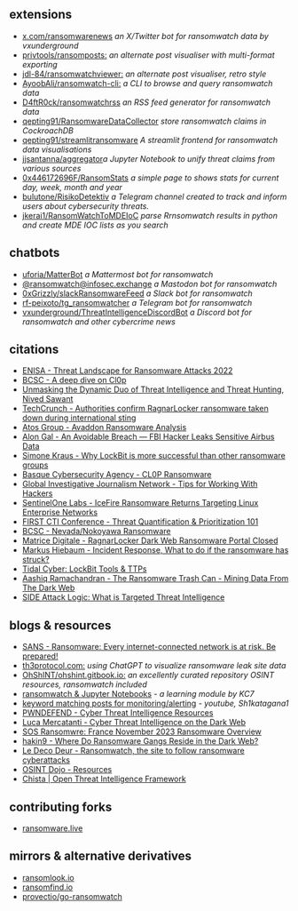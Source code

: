 ## extensions

- [x.com/ransomwarenews](https://twitter.com/ransomwarenews) _an X/Twitter bot for ransomwatch data by vxunderground_
- [privtools/ransomposts:](https://privtools.github.io/ransomposts/) _an alternate post visualiser with multi-format exporting_
- [jdl-84/ransomwatchviewer:](https://jdl-84.github.io/RansomWatchViewer/) _an alternate post visualiser, retro style_
- [AyoobAli/ransomwatch-cli:](https://github.com/AyoobAli/ransomwatch-cli) _a CLI to browse and query ransomwatch data_
- [D4ftR0ck/ransomwatchrss](https://github.com/D4ftR0ck/ransomwatchrss) _an RSS feed generator for ransomwatch data_
- [qepting91/RansomwareDataCollector](https://github.com/qepting91/RansomwareDataCollector) _store ransomwatch claims in CockroachDB_
- [qepting91/streamlitransomware](https://github.com/qepting91/streamlitransomware) _A streamlit frontend for ransomwatch data visualisations_
- [jjsantanna/aggregator](https://github.com/jjsantanna/aggregator_crawlers_lists_ransomware_groups_leaksites)_a Jupyter Notebook to unify threat claims from various sources_
- [0x446172696F/RansomStats](https://github.com/0x446172696F/RansomStats) _a simple page to shows stats for current day, week, month and year_
- [bulutone/RisikoDetektiv](https://github.com/bulutone/RisikoDetektiv) _a Telegram channel created to track and inform users about cybersecurity threats._
- [jkerai1/RansomWatchToMDEIoC](https://github.com/jkerai1/RansomWatchToMDEIoC) _parse Rrnsomwatch results in python and create MDE IOC lists as you search_

## chatbots

- [uforia/MatterBot](https://github.com/uforia/MatterBot) _a Mattermost bot for ransomwatch_
- [@ransomwatch@infosec.exchange](https://infosec.exchange/@ransomwatch) _a Mastodon bot for ransomwatch_
- [0xGrizzly/slackRansomwareFeed](https://github.com/0xGrizzly/slackRansomwareFeed) _a Slack bot for ransomwatch_
- [rf-peixoto/tg_ransomwatcher](https://github.com/rf-peixoto/Studies/blob/main/Code/Python/tg_ransomwatcher.py) _a Telegram bot for ransomwatch_
- [vxunderground/ThreatIntelligenceDiscordBot](https://github.com/vxunderground/ThreatIntelligenceDiscordBot) _a Discord bot for ransomwatch and other cybercrime news_

## citations

- [ENISA - Threat Landscape for Ransomware Attacks 2022](https://www.enisa.europa.eu/publications/enisa-threat-landscape-for-ransomware-attacks)
- [BCSC - A deep dive on Cl0p](https://www.zibersegurtasun.eus/sites/default/files/2023-03/BCSC-Malware-Clop_V1-TLPClear_0.pdf)
- [Unmasking the Dynamic Duo of Threat Intelligence and Threat Hunting, Nived Sawant](https://medium.com/@DefenderX/the-art-of-threat-hunting-c1b045da7e5)
- [TechCrunch - Authorities confirm RagnarLocker ransomware taken down during international sting](https://techcrunch.com/2023/10/20/ragnarlocker-ransomware-dark-web-portal-seized-in-international-sting)
- [Atos Group - Avaddon Ransomware Analysis](https://atos.net/en/lp/securitydive/avaddon-ransomware-analysis)
- [Alon Gal - An Avoidable Breach — FBI Hacker Leaks Sensitive Airbus Data](https://underthebreach.medium.com/an-avoidable-breach-fbi-hacker-leaks-sensitive-airbus-data-7cebd3b1de7a)
- [Simone Kraus - Why LockBit is more successful than other ransomware groups](https://medium.com/@simone.kraus/why-lockbit-is-more-successful-than-other-ransomware-groups-40976e088618)
- [Basque Cybersecurity Agency - CL0P Ransomware](https://www.ciberseguridad.eus/sites/default/files/2023-03/BCSC-Malware-Clop_V1-TLPClear.pdf)
- [Global Investigative Journalism Network - Tips for Working With Hackers](https://gijn.org/stories/best-practices-investigating-hacked-data/)
- [SentinelOne Labs - IceFire Ransomware Returns Targeting Linux Enterprise Networks](https://www.sentinelone.com/labs/icefire-ransomware-returns-now-targeting-linux-enterprise-networks/)
- [FIRST CTI Conference - Threat Quantification & Prioritization 101](https://www.first.org/resources/papers/Berlin2023/Threat-Quantification-Prioritization-Kraus-Small.pdf)
- [BCSC - Nevada/Nokoyawa Ransomware](https://www.ciberseguridad.eus/sites/default/files/2023-06/BCSC-Malware-Nevada-Nokoyawa-TLPClear_V3.pdf)
- [Matrice Digitale - RagnarLocker Dark Web Ransomware Portal Closed](https://www.matricedigitale.it/notizie/portale-del-dark-web-ransomware-ragnarlocker-chiuso/)
- [Markus Hiebaum - Incident Response, What to do if the ransomware has struck?](https://www.linkedin.com/pulse/incident-response-tun-wenn-die-ransomware-hat-markus-hiebaum/)
- [Tidal Cyber: LockBit Tools & TTPs](https://www.tidalcyber.com/blog/community-content-release-lockbit-tools-and-ttps)
- [Aashiq Ramachandran - The Ransomware Trash Can - Mining Data From The Dark Web](https://www.linkedin.com/pulse/ransomware-trash-can-mining-data-from-dark-web-aashiq-ramachandran-3tlac/)
- [SIDE Attack Logic: What is Targeted Threat Intelligence](https://www.nsideattacklogic.de/was-ist-targeted-threat-intelligence-tti/)

## blogs & resources

- [SANS - Ransomware: Every internet-connected network is at risk. Be prepared!](https://www.sans.org/blog/ransomware-every-internet-connected-network-is-at-risk/)
- [th3protocol.com:](https://www.th3protocol.com/2022/ChatGPT-LeakSite-Analysis) _using ChatGPT to visualize ransomware leak site data_
- [OhShINT/ohshint.gitbook.io:](https://ohshint.gitbook.io/oh-shint-its-a-blog/) _an excellently curated repository OSINT resources, ransomwatch included_
- [ransomwatch & Jupyter Notebooks](https://kc7cyber.com/learning-module/keeping-up-to-date-with-ransomware-leak-sites/) _- a learning module by KC7_
- [keyword matching posts for monitoring/alerting](https://www.youtube.com/watch?v=cVDGmKxbKnI) _- youtube, Sh1katagana1_
- [PWNDEFEND - Cyber Threat Intelligence Resources](https://www.pwndefend.com/2023/02/26/cyber-threat-intelligence-resources/)
- [Luca Mercatanti - Cyber Threat Intelligence on the Dark Web](https://luca-mercatanti.com/cyber-threat-intelligence-sul-dark-web/)
- [SOS Ransomwre: France November 2023 Ransomware Overview](https://sosransomware.com/ransomware/rapport-de-novembre-2023-panorama-des-attaques-ransomware-en-france/)
- [hakin9 - Where Do Ransomware Gangs Reside in the Dark Web?](https://hakin9.org/where-do-ransomware-gangs-reside-in-the-dark-web/)
- [Le Deco Deur - Ransomwatch, the site to follow ransomware cyberattacks](https://www.ledecodeur.ch/2024/01/02/ransomwatch-le-site-pour-suivre-en-direct-les-cyberattaques-par-ransomware/)
- [OSINT Dojo - Resources](https://www.osintdojo.com/resources/)
- [Chista | Open Threat Intelligence Framework](https://github.com/ChistaDev/Chista)

## contributing forks

- [ransomware.live](https://www.ransomware.live)

## mirrors & alternative derivatives 

- [ransomlook.io](https://www.ransomlook.io)
- [ransomfind.io](https://ransomfind.io)
- [provectio/go-ransomwatch](https://github.com/provectio/go-ransomwatch)
